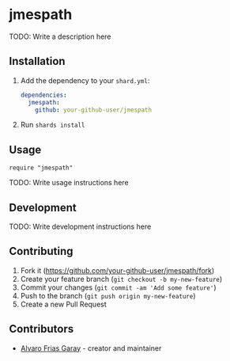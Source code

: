 # jmespath

TODO: Write a description here

## Installation

1. Add the dependency to your `shard.yml`:

   ```yaml
   dependencies:
     jmespath:
       github: your-github-user/jmespath
   ```

2. Run `shards install`

## Usage

```crystal
require "jmespath"
```

TODO: Write usage instructions here

## Development

TODO: Write development instructions here

## Contributing

1. Fork it (<https://github.com/your-github-user/jmespath/fork>)
2. Create your feature branch (`git checkout -b my-new-feature`)
3. Commit your changes (`git commit -am 'Add some feature'`)
4. Push to the branch (`git push origin my-new-feature`)
5. Create a new Pull Request

## Contributors

- [Alvaro Frias Garay](https://github.com/your-github-user) - creator and maintainer
